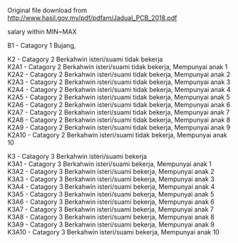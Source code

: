 Original file download from http://www.hasil.gov.my/pdf/pdfam/Jadual_PCB_2018.pdf  
  
salary within MIN~MAX   
  
B1 - Catagory 1 Bujang,  
  
K2   - Catagory 2 Berkahwin isteri/suami tidak bekerja  
K2A1 - Catagory 2 Berkahwin isteri/suami tidak bekerja, Mempunyai anak 1  
K2A2 - Catagory 2 Berkahwin isteri/suami tidak bekerja, Mempunyai anak 2  
K2A3 - Catagory 2 Berkahwin isteri/suami tidak bekerja, Mempunyai anak 3  
K2A4 - Catagory 2 Berkahwin isteri/suami tidak bekerja, Mempunyai anak 4  
K2A5 - Catagory 2 Berkahwin isteri/suami tidak bekerja, Mempunyai anak 5  
K2A6 - Catagory 2 Berkahwin isteri/suami tidak bekerja, Mempunyai anak 6  
K2A7 - Catagory 2 Berkahwin isteri/suami tidak bekerja, Mempunyai anak 7  
K2A8 - Catagory 2 Berkahwin isteri/suami tidak bekerja, Mempunyai anak 8  
K2A9 - Catagory 2 Berkahwin isteri/suami tidak bekerja, Mempunyai anak 9  
K2A10 - Catagory 2 Berkahwin isteri/suami tidak bekerja, Mempunyai anak 10  
  
K3   - Catagory 3 Berkahwin isteri/suami bekerja  
K3A1 - Catagory 3 Berkahwin isteri/suami bekerja, Mempunyai anak 1  
K3A2 - Catagory 3 Berkahwin isteri/suami bekerja, Mempunyai anak 2  
K3A3 - Catagory 3 Berkahwin isteri/suami bekerja, Mempunyai anak 3  
K3A4 - Catagory 3 Berkahwin isteri/suami bekerja, Mempunyai anak 4  
K3A5 - Catagory 3 Berkahwin isteri/suami bekerja, Mempunyai anak 5  
K3A6 - Catagory 3 Berkahwin isteri/suami bekerja, Mempunyai anak 6  
K3A7 - Catagory 3 Berkahwin isteri/suami bekerja, Mempunyai anak 7  
K3A8 - Catagory 3 Berkahwin isteri/suami bekerja, Mempunyai anak 8  
K3A9 - Catagory 3 Berkahwin isteri/suami bekerja, Mempunyai anak 9  
K3A10 - Catagory 3 Berkahwin isteri/suami bekerja, Mempunyai anak 10  
  
